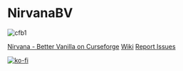 # NirvanaBV

![cfb1](https://cf.way2muchnoise.eu/versions/For%20MC_443402_latest.svg)

[Nirvana - Better Vanilla on Curseforge](https://www.curseforge.com/minecraft/modpacks/nirvana-vanilla)
[Wiki](https://github.com/jwiley17/NirvanaBV/wiki)
[Report Issues](https://github.com/jwiley17/NirvanaBV/issues)

[![ko-fi](https://ko-fi.com/img/githubbutton_sm.svg)](https://ko-fi.com/R6R329K9O)
